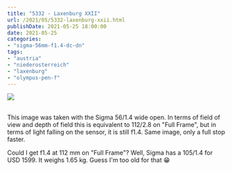 ```yaml
---
title: "5332 - Laxenburg XXII"
url: /2021/05/5332-laxenburg-xxii.html
publishDate: 2021-05-25 18:00:00
date: 2021-05-25
categories:
- "sigma-56mm-f1.4-dc-dn"
tags:
- "austria"
- "niederosterreich"
- "laxenburg"
- "olympus-pen-f"
---
```

<div class="container">
<div class="center"><a target="_blank" href="https://d25zfm9zpd7gm5.cloudfront.net/1200x1200/2019/20190422_121627_lr.jpg"><img class="webfeedsFeaturedVisual" src="https://d25zfm9zpd7gm5.cloudfront.net/0600x0600/2019/20190422_121627_lr.jpg" /></a></div>
</div>
<br />

This image was taken with the Sigma 56/1.4 wide open. In
terms of field of view and depth of field this is equivalent
to 112/2.8 on "Full Frame", but in terms of light falling on
the sensor, it is still f1.4. Same image, only a full stop
faster. 

Could I get f1.4 at 112 mm on "Full Frame"? Well, Sigma has
a 105/1.4 for USD 1599. It weighs 1.65 kg. Guess I'm too old
for that :grin:
